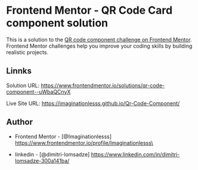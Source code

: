 # Frontend Mentor - QR Code Card component solution

This is a solution to the [QR code component challenge on Frontend Mentor](https://www.frontendmentor.io/challenges/qr-code-component-iux_sIO_H). Frontend Mentor challenges help you improve your coding skills by building realistic projects.

## Linnks

  Solution URL: https://www.frontendmentor.io/solutions/qr-code-component--uWbaQCnyX

  Live Site URL: https://imaginationlesss.github.io/Qr-Code-Component/

## Author

- Frontend Mentor - [@Imaginationlesss] https://www.frontendmentor.io/profile/Imaginationlesss\

- linkedin - [@dimitri-lomsadze] https://www.linkedin.com/in/dimitri-lomsadze-300a141ba/
